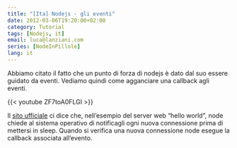 ```yaml
---
title: "[Ita] Nodejs - gli eventi"
date: 2012-03-06T19:20:00+02:00
category: Tutorial
tags: [Nodejs, it]
email: luca@lanziani.com
series: [NodeInPillole]
lang: it
---
```


Abbiamo citato il fatto che un punto di forza di nodejs è dato dal suo essere guidato da eventi.
Vediamo quindi come agganciare una callback agli eventi.

<!--more-->

{{< youtube ZF7toA0FLGI >}}
<br/>

Il [sito ufficiale](http://nodejs.org/about/) ci dice che, nell’esempio del server web “hello world”, node chiede al sistema operativo di notificagli ogni nuova connessione prima di mettersi in sleep.
Quando si verifica una nuova connessione node esegue la callback associata all’evento.

